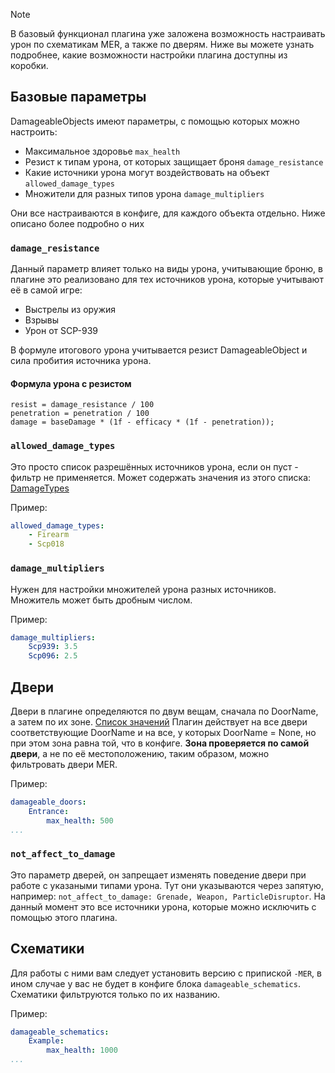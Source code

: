 ﻿> [!NOTE]
> В базовый функционал плагина уже заложена возможность настраивать урон по схематикам MER,
> а также по дверям. Ниже вы можете узнать подробнее, какие возможности настройки плагина доступны из коробки.

## Базовые параметры

DamageableObjects имеют параметры, с помощью которых можно настроить:

- Максимальное здоровье `max_health`
- Резист к типам урона, от которых защищает броня `damage_resistance`
- Какие источники урона могут воздействовать на объект `allowed_damage_types`
- Множители для разных типов урона `damage_multipliers`

Они все настраиваются в конфиге, для каждого объекта отдельно. Ниже описано более подробно о них

### `damage_resistance`

Данный параметр влияет только на виды урона, учитывающие броню,
в плагине это реализовано для тех источников урона, которые учитывают её в самой игре:

- Выстрелы из оружия
- Взрывы
- Урон от SCP-939

В формуле итогового урона учитывается резист DamageableObject и сила пробития источника урона.

#### Формула урона с резистом

```text
resist = damage_resistance / 100
penetration = penetration / 100
damage = baseDamage * (1f - efficacy * (1f - penetration));
```

### `allowed_damage_types`

Это просто список разрешённых источников урона, если он пуст - фильтр не применяется.
Может содержать значения из этого списка: [DamageTypes](https://github.com/enjoyer-cs/Enjoyer.DamageableObjects/tree/master/.github/docs/enums/DamageTypes.md)

Пример:

```yaml
allowed_damage_types:
    - Firearm
    - Scp018
```

### `damage_multipliers`

Нужен для настройки множителей урона разных источников. Множитель может быть дробным числом.

Пример:

```yaml
damage_multipliers:
    Scp939: 3.5
    Scp096: 2.5
```

## Двери

Двери в плагине определяются по двум вещам, сначала по DoorName, а затем по их зоне.
[Список значений](https://github.com/enjoyer-cs/Enjoyer.DamageableObjects/tree/master/.github/docs/enums/Doors.md)
Плагин действует на все двери соответствующие DoorName и на все, у которых DoorName = None, но при этом зона равна той, что в конфиге.
**Зона проверяется по самой двери**, а не по её местоположению, таким образом, можно фильтровать двери MER.

Пример:

```yaml
damageable_doors:
    Entrance:
        max_health: 500
...
```

### `not_affect_to_damage`

Это параметр дверей, он запрещает изменять поведение двери при работе с указаными типами урона.
Тут они указываются через запятую, например: `not_affect_to_damage: Grenade, Weapon, ParticleDisruptor`.
На данный момент это все источники урона, которые можно исключить с помощью этого плагина.

## Схематики

Для работы с ними вам следует установить версию c припиской `-MER`,
в ином случае у вас не будет в конфиге блока `damageable_schematics`.
Схематики фильтруются только по их названию.

Пример:

```yaml
damageable_schematics:
    Example:
        max_health: 1000
...
```


